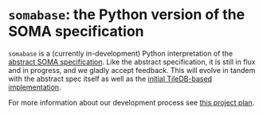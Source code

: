 # `somabase`: the Python version of the SOMA specification

`somabase` is a (currently in-development) Python interpretation of the
[abstract SOMA specification](../abstract_specification.md). Like the abstract
specification, it is still in flux and in progress, and we gladly accept
feedback. This will evolve in tandem with the abstract spec itself as well as
the [initial TileDB-based implementation](
  https://github.com/single-cell-data/TileDB-SOMA).

For more information about our development process see [this project
plan](https://docs.google.com/document/d/1e6L36SS-eazG6tHYwwnCfEfUcx_3dTFJUEE-gGxgFM4/edit).
